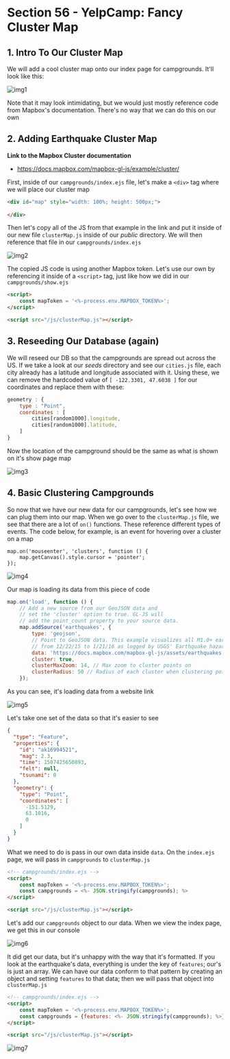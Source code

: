 # Section 56 - YelpCamp: Fancy Cluster Map

## 1. Intro To Our Cluster Map

We will add a cool cluster map onto our index page for campgrounds. It'll look like this:

![img1](https://github.com/Brian-E-Nguyen/Web-Dev-Bootcamp-2020/blob/56-YelpCamp-Cluster-Map/56-YelpCamp-Cluster-Map/img-for-notes/img1.jpg?raw=true)

Note that it may look intimidating, but we would just mostly reference code from Mapbox's documentation. There's no way that we can do this on our own

## 2. Adding Earthquake Cluster Map

**Link to the Mapbox Cluster documentation**

- https://docs.mapbox.com/mapbox-gl-js/example/cluster/

First, inside of our `campgrounds/index.ejs` file, let's make a `<div>` tag where we will place our cluster map

```html
<div id="map" style="width: 100%; height: 500px;">
    
</div>
```

Then let's copy all of the JS from that example in the link and put it inside of our new file `clusterMap.js` inside of our _public_ directory. We will then reference that file in our `campgrounds/index.ejs`

![img2](https://github.com/Brian-E-Nguyen/Web-Dev-Bootcamp-2020/blob/56-YelpCamp-Cluster-Map/56-YelpCamp-Cluster-Map/img-for-notes/img2.jpg?raw=true)

The copied JS code is using another Mapbox token. Let's use our own by referencing it inside of a `<script>` tag, just like how we did in our `campgrounds/show.ejs`

```html
<script>
    const mapToken = '<%-process.env.MAPBOX_TOKEN%>';
</script>

<script src="/js/clusterMap.js"></script>
```

## 3. Reseeding Our Database (again)

We will reseed our DB so that the campgrounds are spread out across the US. If we take a look at our _seeds_ directory and see our `cities.js` file, each city already has a latitude and longitude associated with it. Using these, we can remove the hardcoded value of `[ -122.3301, 47.6038 ]` for our coordinates and replace them with these:

```js
geometry : { 
    type : "Point", 
    coordinates : [ 
        cities[random1000].longitude,
        cities[random1000].latitude,
    ]
}
```

Now the location of the campground should be the same as what is shown on it's show page map

![img3](https://github.com/Brian-E-Nguyen/Web-Dev-Bootcamp-2020/blob/56-YelpCamp-Cluster-Map/56-YelpCamp-Cluster-Map/img-for-notes/img3.jpg?raw=true)


## 4. Basic Clustering Campgrounds

So now that we have our new data for our campgrounds, let's see how we can plug them into our map. When we go over to the `clusterMap.js` file, we see that there are a lot of `on()` functions. These reference different types of events. The code below, for example, is an event for hovering over a cluster on a map

```JS
map.on('mouseenter', 'clusters', function () {
    map.getCanvas().style.cursor = 'pointer';
});
```

![img4](https://github.com/Brian-E-Nguyen/Web-Dev-Bootcamp-2020/blob/56-YelpCamp-Cluster-Map/56-YelpCamp-Cluster-Map/img-for-notes/img4.jpg?raw=true)

Our map is loading its data from this piece of code

```js
map.on('load', function () {
    // Add a new source from our GeoJSON data and
    // set the 'cluster' option to true. GL-JS will
    // add the point_count property to your source data.
    map.addSource('earthquakes', {
        type: 'geojson',
        // Point to GeoJSON data. This example visualizes all M1.0+ earthquakes
        // from 12/22/15 to 1/21/16 as logged by USGS' Earthquake hazards program.
        data: 'https://docs.mapbox.com/mapbox-gl-js/assets/earthquakes.geojson',
        cluster: true,
        clusterMaxZoom: 14, // Max zoom to cluster points on
        clusterRadius: 50 // Radius of each cluster when clustering points (defaults to 50)
    });

```

As you can see, it's loading data from a website link

![img5](https://github.com/Brian-E-Nguyen/Web-Dev-Bootcamp-2020/blob/56-YelpCamp-Cluster-Map/56-YelpCamp-Cluster-Map/img-for-notes/img5.jpg?raw=true)

Let's take one set of the data so that it's easier to see

```json
{
  "type": "Feature",
  "properties": {
    "id": "ak16994521",
    "mag": 2.3,
    "time": 1507425650893,
    "felt": null,
    "tsunami": 0
  },
  "geometry": {
    "type": "Point",
    "coordinates": [
      -151.5129,
      63.1016,
      0
    ]
  }
}
```

What we need to do is pass in our own data inside `data`. On the `index.ejs` page, we will pass in `campgrounds` to `clusterMap.js`

```html
<!-- campgrounds/index.ejs -->
<script>
    const mapToken = '<%-process.env.MAPBOX_TOKEN%>';
    const campgrounds = <%- JSON.stringify(campgrounds); %>
</script>

<script src="/js/clusterMap.js"></script>
```

Let's add our `campgrounds` object to our data. When we view the index page, we get this in our console

![img6](https://github.com/Brian-E-Nguyen/Web-Dev-Bootcamp-2020/blob/56-YelpCamp-Cluster-Map/56-YelpCamp-Cluster-Map/img-for-notes/img6.jpg?raw=true)

It did get our data, but it's unhappy with the way that it's formatted. If you look at the earthquake's data, everything is under the key of `features`; our's is just an array. We can have our data conform to that pattern by creating an object and setting `features` to that data; then we will pass that object into `clusterMap.js`

```html
<!-- campgrounds/index.ejs -->
<script>
    const mapToken = '<%-process.env.MAPBOX_TOKEN%>';
    const campgrounds = {features: <%- JSON.stringify(campgrounds); %>}
</script>

<script src="/js/clusterMap.js"></script>
```

![img7](https://github.com/Brian-E-Nguyen/Web-Dev-Bootcamp-2020/blob/56-YelpCamp-Cluster-Map/56-YelpCamp-Cluster-Map/img-for-notes/img7.jpg?raw=true)
